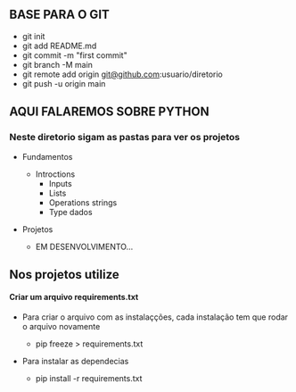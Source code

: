 ## BASE PARA O GIT

- git init  
- git add README.md  
- git commit -m "first commit"  
- git branch -M main  
- git remote add origin git@github.com:usuario/diretorio  
- git push -u origin main

## AQUI FALAREMOS SOBRE PYTHON
### Neste diretorio sigam as pastas para ver os projetos

- Fundamentos
  - Introctions
    - Inputs  
    - Lists  
    - Operations strings  
    - Type dados

- Projetos
  - EM DESENVOLVIMENTO...

## Nos projetos utilize

#### Criar um arquivo requirements.txt
  - Para criar o arquivo com as instalaçções, cada instalação tem que rodar o arquivo novamente
    - pip freeze > requirements.txt
  
  - Para instalar as dependecias
    - pip install -r requirements.txt